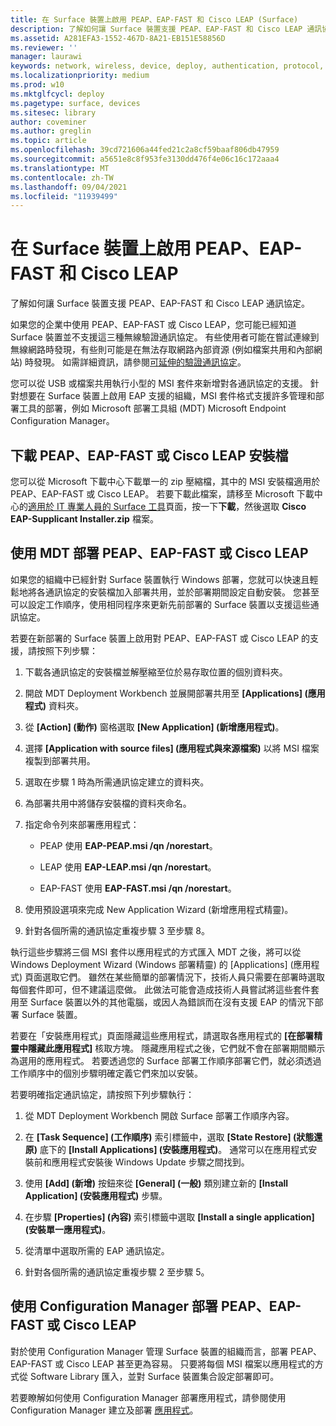 ```yaml
---
title: 在 Surface 裝置上啟用 PEAP、EAP-FAST 和 Cisco LEAP (Surface)
description: 了解如何讓 Surface 裝置支援 PEAP、EAP-FAST 和 Cisco LEAP 通訊協定。
ms.assetid: A281EFA3-1552-467D-8A21-EB151E58856D
ms.reviewer: ''
manager: laurawi
keywords: network, wireless, device, deploy, authentication, protocol, 網路, 無線, 裝置, 部署, 驗證, 通訊協定
ms.localizationpriority: medium
ms.prod: w10
ms.mktglfcycl: deploy
ms.pagetype: surface, devices
ms.sitesec: library
author: coveminer
ms.author: greglin
ms.topic: article
ms.openlocfilehash: 39cd721606a44fed21c2a8cf59baaf806db47959
ms.sourcegitcommit: a5651e8c8f953fe3130dd476f4e06c16c172aaa4
ms.translationtype: MT
ms.contentlocale: zh-TW
ms.lasthandoff: 09/04/2021
ms.locfileid: "11939499"
---
```

# <a name="enable-peap-eap-fast-and-cisco-leap-on-surface-devices"></a>在 Surface 裝置上啟用 PEAP、EAP-FAST 和 Cisco LEAP

了解如何讓 Surface 裝置支援 PEAP、EAP-FAST 和 Cisco LEAP 通訊協定。

如果您的企業中使用 PEAP、EAP-FAST 或 Cisco LEAP，您可能已經知道 Surface 裝置並不支援這三種無線驗證通訊協定。 有些使用者可能在嘗試連線到無線網路時發現，有些則可能是在無法存取網路內部資源 (例如檔案共用和內部網站) 時發現。 如需詳細資訊，請參閱[可延伸的驗證通訊協定](/windows-server/networking/technologies/extensible-authentication-protocol/network-access)。

您可以從 USB 或檔案共用執行小型的 MSI 套件來新增對各通訊協定的支援。 針對想要在 Surface 裝置上啟用 EAP 支援的組織，MSI 套件格式支援許多管理和部署工具的部署，例如 Microsoft 部署工具組 (MDT) Microsoft Endpoint Configuration Manager。

## <a name="download-peap-eap-fast-or-cisco-leap-installation-files"></a><a href="" id="download-peap--eap-fast--or-cisco-leap-installation-files--"></a>下載 PEAP、EAP-FAST 或 Cisco LEAP 安裝檔

您可以從 Microsoft 下載中心下載單一的 zip 壓縮檔，其中的 MSI 安裝檔適用於 PEAP、EAP-FAST 或 Cisco LEAP。 若要下載此檔案，請移至 Microsoft 下載中心的[適用於 IT 專業人員的 Surface 工具](https://www.microsoft.com/download/details.aspx?id=46703)頁面，按一下**下載**，然後選取 **Cisco EAP-Supplicant Installer.zip** 檔案。

## <a name="deploy-peap-eap-fast-or-cisco-leap-with-mdt"></a>使用 MDT 部署 PEAP、EAP-FAST 或 Cisco LEAP

如果您的組織中已經針對 Surface 裝置執行 Windows 部署，您就可以快速且輕鬆地將各通訊協定的安裝檔加入部署共用，並於部署期間設定自動安裝。 您甚至可以設定工作順序，使用相同程序來更新先前部署的 Surface 裝置以支援這些通訊協定。

若要在新部署的 Surface 裝置上啟用對 PEAP、EAP-FAST 或 Cisco LEAP 的支援，請按照下列步驟：

1. 下載各通訊協定的安裝檔並解壓縮至位於易存取位置的個別資料夾。

2. 開啟 MDT Deployment Workbench 並展開部署共用至 **\[Applications\] (應用程式)** 資料夾。

3. 從 **\[Action\] (動作)** 窗格選取 **\[New Application\] (新增應用程式)**。

4. 選擇 **\[Application with source files\] (應用程式與來源檔案)** 以將 MSI 檔案複製到部署共用。

5. 選取在步驟 1 時為所需通訊協定建立的資料夾。

6. 為部署共用中將儲存安裝檔的資料夾命名。

7. 指定命令列來部署應用程式：

    - PEAP 使用 **EAP-PEAP.msi /qn /norestart**。

    - LEAP 使用 **EAP-LEAP.msi /qn /norestart**。

    - EAP-FAST 使用 **EAP-FAST.msi /qn /norestart**。

8. 使用預設選項來完成 New Application Wizard (新增應用程式精靈)。

9. 針對各個所需的通訊協定重複步驟 3 至步驟 8。

執行這些步驟將三個 MSI 套件以應用程式的方式匯入 MDT 之後，將可以從 Windows Deployment Wizard (Windows 部署精靈) 的 \[Applications\] (應用程式) 頁面選取它們。 雖然在某些簡單的部署情況下，技術人員只需要在部署時選取每個套件即可，但不建議這麼做。 此做法可能會造成技術人員嘗試將這些套件套用至 Surface 裝置以外的其他電腦，或因人為錯誤而在沒有支援 EAP 的情況下部署 Surface 裝置。

若要在「安裝應用程式」頁面隱藏這些應用程式，請選取各應用程式的 **[在部署精靈中隱藏此應用程式]** 核取方塊。 隱藏應用程式之後，它們就不會在部署期間顯示為選用的應用程式。 若要透過您的 Surface 部署工作順序部署它們，就必須透過工作順序中的個別步驟明確定義它們來加以安裝。

若要明確指定通訊協定，請按照下列步驟執行：

1. 從 MDT Deployment Workbench 開啟 Surface 部署工作順序內容。

2. 在 **\[Task Sequence\] (工作順序)** 索引標籤中，選取 **\[State Restore\] (狀態還原)** 底下的 **\[Install Applications\] (安裝應用程式)**。 通常可以在應用程式安裝前和應用程式安裝後 Windows Update 步驟之間找到。

3. 使用 **\[Add\] (新增)** 按鈕來從 **\[General\] (一般)** 類別建立新的 **\[Install Application\] (安裝應用程式)** 步驟。

4. 在步驟 **\[Properties\] (內容)** 索引標籤中選取 **\[Install a single application\] (安裝單一應用程式)**。

5. 從清單中選取所需的 EAP 通訊協定。

6. 針對各個所需的通訊協定重複步驟 2 至步驟 5。

## <a name="deploy-peap-eap-fast-or-cisco-leap-with-configuration-manager"></a>使用 Configuration Manager 部署 PEAP、EAP-FAST 或 Cisco LEAP

對於使用 Configuration Manager 管理 Surface 裝置的組織而言，部署 PEAP、EAP-FAST 或 Cisco LEAP 甚至更為容易。 只要將每個 MSI 檔案以應用程式的方式從 Software Library 匯入，並對 Surface 裝置集合設定部署即可。

若要瞭解如何使用 Configuration Manager 部署應用程式，請參閱使用 Configuration Manager 建立及部署 [應用程式](/mem/configmgr/apps/get-started/create-and-deploy-an-application)。

